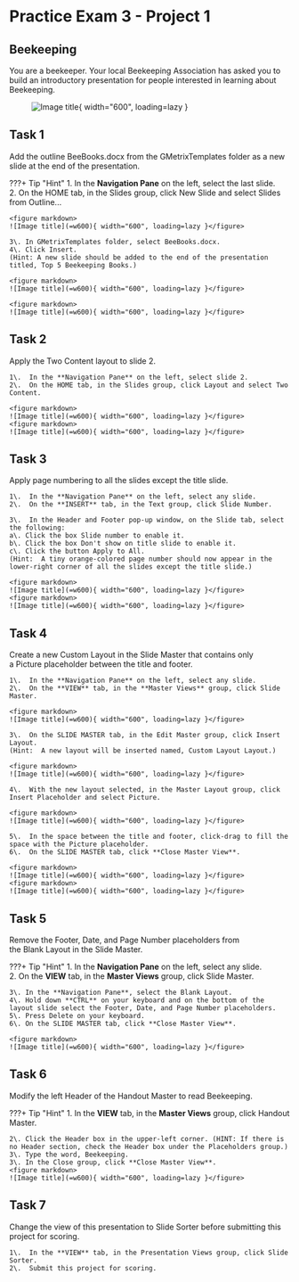 # Practice Exam 3 - Project 1

## Beekeeping
You are a beekeeper. Your local Beekeeping Association has asked you to build an introductory presentation for people interested in learning about Beekeeping.  
    <figure markdown>
    ![Image title](=w600){ width="600", loading=lazy }</figure>

## Task 1
 
Add the outline BeeBooks.docx from the GMetrixTemplates folder as a new slide at the end of the presentation.  

???+ Tip "Hint"
    1\. In the **Navigation Pane** on the left, select the last slide.  
    2\. On the HOME tab, in the Slides group, click New Slide and select Slides from Outline...  

    <figure markdown>
    ![Image title](=w600){ width="600", loading=lazy }</figure>

    3\. In GMetrixTemplates folder, select BeeBooks.docx.  
    4\. Click Insert.  
    (Hint: A new slide should be added to the end of the presentation titled, Top 5 Beekeeping Books.)

    <figure markdown>
    ![Image title](=w600){ width="600", loading=lazy }</figure>

    <figure markdown>
    ![Image title](=w600){ width="600", loading=lazy }</figure>

## Task 2

Apply the Two Content layout to slide 2.  

    1\.  In the **Navigation Pane** on the left, select slide 2.  
    2\.  On the HOME tab, in the Slides group, click Layout and select Two Content.  

    <figure markdown>
    ![Image title](=w600){ width="600", loading=lazy }</figure>
    <figure markdown>
    ![Image title](=w600){ width="600", loading=lazy }</figure>

## Task 3

Apply page numbering to all the slides except the title slide.  

    1\.  In the **Navigation Pane** on the left, select any slide.  
    2\.  On the **INSERT** tab, in the Text group, click Slide Number.  

    3\.  In the Header and Footer pop-up window, on the Slide tab, select the following:
    a\. Click the box Slide number to enable it.  
    b\. Click the box Don't show on title slide to enable it.  
    c\. Click the button Apply to All.  
    (Hint:  A tiny orange-colored page number should now appear in the lower-right corner of all the slides except the title slide.)

    <figure markdown>
    ![Image title](=w600){ width="600", loading=lazy }</figure>
    <figure markdown>
    ![Image title](=w600){ width="600", loading=lazy }</figure>

## Task 4

Create a new Custom Layout in the Slide Master that contains only a Picture placeholder between the title and footer.  

    1\.  In the **Navigation Pane** on the left, select any slide.  
    2\.  On the **VIEW** tab, in the **Master Views** group, click Slide Master.  

    <figure markdown>
    ![Image title](=w600){ width="600", loading=lazy }</figure>

    3\.  On the SLIDE MASTER tab, in the Edit Master group, click Insert Layout.  
    (Hint:  A new layout will be inserted named, Custom Layout Layout.)

    <figure markdown>
    ![Image title](=w600){ width="600", loading=lazy }</figure>

    4\.  With the new layout selected, in the Master Layout group, click Insert Placeholder and select Picture.  

    <figure markdown>
    ![Image title](=w600){ width="600", loading=lazy }</figure>

    5\.  In the space between the title and footer, click-drag to fill the space with the Picture placeholder.  
    6\.  On the SLIDE MASTER tab, click **Close Master View**.  

    <figure markdown>
    ![Image title](=w600){ width="600", loading=lazy }</figure>
    <figure markdown>
    ![Image title](=w600){ width="600", loading=lazy }</figure>

## Task 5

Remove the Footer, Date, and Page Number placeholders from the Blank Layout in the Slide Master.  

???+ Tip "Hint"
    1\. In the **Navigation Pane** on the left, select any slide.  
    2\. On the **VIEW** tab, in the **Master Views** group, click Slide Master.  

    3\. In the **Navigation Pane**, select the Blank Layout.  
    4\. Hold down **CTRL** on your keyboard and on the bottom of the layout slide select the Footer, Date, and Page Number placeholders.  
    5\. Press Delete on your keyboard.  
    6\. On the SLIDE MASTER tab, click **Close Master View**.  
    
    <figure markdown>
    ![Image title](=w600){ width="600", loading=lazy }</figure>

## Task 6

Modify the left Header of the Handout Master to read Beekeeping.  

???+ Tip "Hint"
    1\. In the **VIEW** tab, in the **Master Views** group, click Handout Master.  

    2\. Click the Header box in the upper-left corner. (HINT: If there is no Header section, check the Header box under the Placeholders group.)
    3\. Type the word, Beekeeping.  
    3\. In the Close group, click **Close Master View**.  
    <figure markdown>
    ![Image title](=w600){ width="600", loading=lazy }</figure>

## Task 7

Change the view of this presentation to Slide Sorter before submitting this project for scoring.  

    1\.  In the **VIEW** tab, in the Presentation Views group, click Slide Sorter.  
    2\.  Submit this project for scoring.  